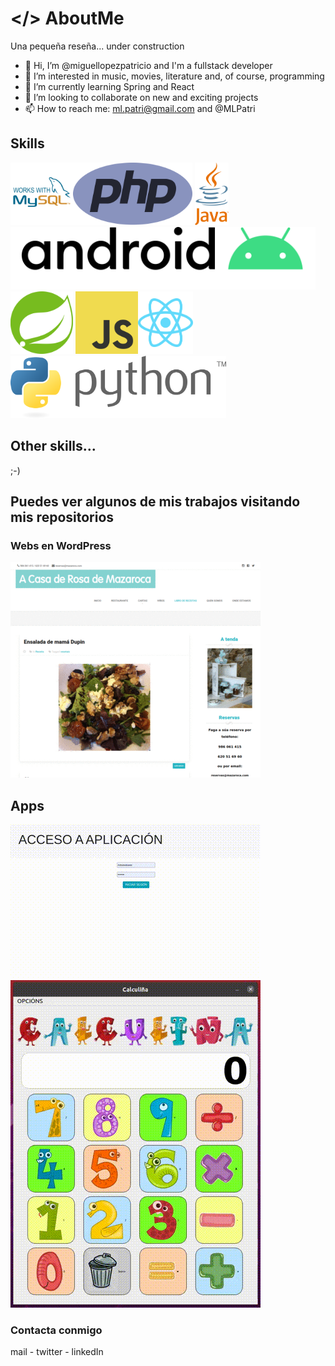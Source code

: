 # </> AboutMe
Una pequeña reseña... under construction

- 👋 Hi, I’m @miguellopezpatricio and I'm a fullstack developer
- 👀 I’m interested in music, movies, literature and, of course, programming
- 🌱 I’m currently learning Spring and React
- 💞️ I’m looking to collaborate on new and exciting projects
- 📫 How to reach me: ml.patri@gmail.com and @MLPatri

<!---
miguellopezpatricio/miguellopezpatricio is a ✨ special ✨ repository because its `README.md` (this file) appears on your GitHub profile.
You can click the Preview link to take a look at your changes.
--->

## Skills
<img src="/images/logo-mysql.svg" alt="logo mysql" height="100"/><img src="/images/logo-php.svg" alt="logo php" height="100"/>
<img src="/images/logo-java.svg" alt="logo java" height="100"/><img src="/images/logo-android.svg" alt="logo android" height="100"/><img src="/images/logo-spring.svg" alt="logo spring" height="100"/>
<img src="/images/logo-javascript.svg" alt="logo js" height="100"/><img src="/images/logo-react.svg" alt="logo react" height="100"/><img src="/images/logo-python.svg" alt="logo python" height="100"/>


## Other skills...
;-)


## Puedes ver algunos de mis trabajos visitando mis repositorios

### Webs en WordPress
![Webs en WP](webs.gif)

## Apps 
![ComuniApp](comuniapp.gif)
![Calculinha](calculinha.gif)

### Contacta conmigo
mail - twitter - linkedIn